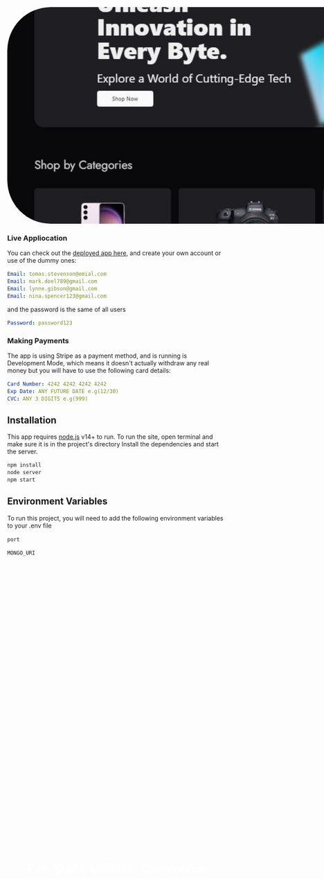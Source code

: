 <div style="width: 1440px; height: 500px; text-align: center; overflow: hidden; border-radius: 100px;">
    <h1 style="color: #ffffff; position: absolute; top: 50%; left: 50%; transform: translate(-50%, -50%);">Full-Stack MERN E-Commerce</h1>
    <img src="https://github.com/DanSmirnov48/techno-trades/blob/main/images/banner.png" style="width: 100%; height: 100%; object-fit: cover; border-radius: 100px;">
</div>

### Live Appliocation
You can check out the [deployed app here](https://techno-trades-b8640249eefb.herokuapp.com), and create your own account or use of the dummy ones:

```yaml
Email: tomas.stevenson@emial.com
Email: mark.doel789@gmail.com
Email: lynne.gibson@gmail.com
Email: nina.spencer123@gmail.com
```
and the password is the same of all users
```yaml
Password: password123
```
### Making Payments
The app is using Stripe as a payment method, and is running is Development Mode, which means it doesn't actually withdraw any real money but you will have to use the following card details:
```yaml
Card Number: 4242 4242 4242 4242
Exp Date: ANY FUTURE DATE e.g(12/30)
CVC: ANY 3 DIGITS e.g(999)
```


## Installation

This app requires [node.js](https://nodejs.org/) v14+ to run.
To run the site, open terminal and make sure it is in the project's directory
Install the dependencies and start the server.

```sh
npm install
node server
npm start
```
    
## Environment Variables

To run this project, you will need to add the following environment variables to your .env file


`port`

`MONGO_URI`
